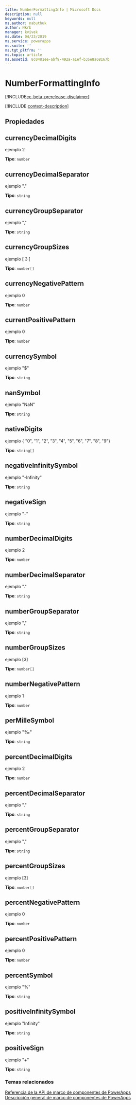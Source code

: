 ```yaml
---
title: NumberFormattingInfo | Microsoft Docs
description: null
keywords: null
ms.author: nabuthuk
author: Nkrb
manager: kvivek
ms.date: 04/23/2019
ms.service: powerapps
ms.suite: ''
ms.tgt_pltfrm: ''
ms.topic: article
ms.assetid: 8c0481ee-abf9-492a-a1ef-b36e8a68167b
---
```


# <a name="numberformattinginfo"></a>NumberFormattingInfo

[!INCLUDE[cc-beta-prerelease-disclaimer](../../../includes/cc-beta-prerelease-disclaimer.md)]

[!INCLUDE [context-description](includes/numberformattinginfo-description.md)]

## <a name="properties"></a>Propiedades

## <a name="currencydecimaldigits"></a>currencyDecimalDigits

 ejemplo 2

**Tipo**: `number`

## <a name="currencydecimalseparator"></a>currencyDecimalSeparator

ejemplo "."

**Tipo**: `string`

## <a name="currencygroupseparator"></a>currencyGroupSeparator

ejemplo ","

**Tipo**: `string`

## <a name="currencygroupsizes"></a>currencyGroupSizes

ejemplo [ 3 ]

**Tipo**: `number[]`

## <a name="currencynegativepattern"></a>currencyNegativePattern

ejemplo 0

**Tipo**: `number`

## <a name="currentpositivepattern"></a>currentPositivePattern

ejemplo 0

**Tipo**: `number`

## <a name="currencysymbol"></a>currencySymbol

ejemplo "$"

**Tipo**: `string`

## <a name="nansymbol"></a>nanSymbol

ejemplo "NaN"

**Tipo**: `string`

## <a name="nativedigits"></a>nativeDigits

ejemplo { "0", "1", "2", "3", "4", "5", "6", "7", "8", "9"}

**Tipo**: `string[]`

## <a name="negativeinfinitysymbol"></a>negativeInfinitySymbol

ejemplo "-Infinity"

**Tipo**: `string`

## <a name="negativesign"></a>negativeSign

ejemplo "-"

**Tipo**: `string`

## <a name="numberdecimaldigits"></a>numberDecimalDigits

ejemplo 2

**Tipo**: `number`

## <a name="numberdecimalseparator"></a>numberDecimalSeparator

ejemplo "."

**Tipo**: `string`

## <a name="numbergroupseparator"></a>numberGroupSeparator

ejemplo ","

**Tipo**: `string`

## <a name="numbergroupsizes"></a>numberGroupSizes

ejemplo [3]

**Tipo**: `number[]`

## <a name="numbernegativepattern"></a>numberNegativePattern

ejemplo 1

**Tipo**: `number`

## <a name="permillesymbol"></a>perMilleSymbol

ejemplo "‰"

**Tipo**: `string`

## <a name="percentdecimaldigits"></a>percentDecimalDigits

ejemplo 2

**Tipo**: `number`

## <a name="percentdecimalseparator"></a>percentDecimalSeparator

ejemplo "."

**Tipo**: `string`

## <a name="percentgroupseparator"></a>percentGroupSeparator

ejemplo ","

**Tipo**: `string`

## <a name="percentgroupsizes"></a>percentGroupSizes

ejemplo [3]

**Tipo**: `number[]`

## <a name="percentnegativepattern"></a>percentNegativePattern

ejemplo 0

**Tipo**: `number`

## <a name="percentpositivepattern"></a>percentPositivePattern

ejemplo 0

**Tipo**: `number`

## <a name="percentsymbol"></a>percentSymbol

ejemplo "%"

**Tipo**: `string`

## <a name="positiveinfinitysymbol"></a>positiveInfinitySymbol

ejemplo "Infinity"

**Tipo**: `string`

## <a name="positivesign"></a>positiveSign

ejemplo "+"

**Tipo**: `string`


### <a name="related-topics"></a>Temas relacionados

[Referencia de la API de marco de componentes de PowerApps](../reference/index.md)<br/>
[Descripción general de marco de componentes de PowerApps](../overview.md)